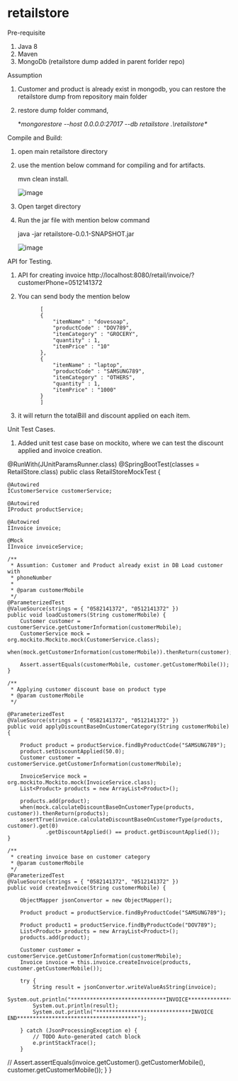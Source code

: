 # retailstore


Pre-requisite

1. Java 8
2. Maven
3. MongoDb (retailstore dump added in parent forlder repo)

Assumption

1. Customer and product is already exist in mongodb, you can restore the retailstore dump from repository main folder
2. restore dump folder command,

     **mongorestore --host 0.0.0.0:27017  --db retailstore  .\retailstore\**
     
     
Compile and Build:

1. open main retailstore directory
2. use the mention below command for compiling and for artifacts.

      mvn clean install.
      
      ![image](https://user-images.githubusercontent.com/38679516/177043464-7c5b6b45-667a-4275-92de-17fb327cd6c9.png)

      
3. Open target directory
4. Run the jar file with mention below command

      java -jar retailstore-0.0.1-SNAPSHOT.jar
      
      ![image](https://user-images.githubusercontent.com/38679516/177043483-97239ba3-4fb6-4f4d-8f12-2a02908eb682.png)
      

API for Testing.

1. API for creating invoice http://localhost:8080/retail/invoice/?customerPhone=0512141372
2. You can send body the mention below 

              [
              {
                  "itemName" : "dovesoap",
                  "productCode" : "DOV789",
                  "itemCategory" : "GROCERY",
                  "quantity" : 1,
                  "itemPrice" : "10"
              },
              {
                  "itemName" : "laptop",
                  "productCode" : "SAMSUNG789",
                  "itemCategory" : "OTHERS",
                  "quantity" : 1,
                  "itemPrice" : "1000"
              }
              ]

3. it will return the totalBill and discount applied on each item.


Unit Test Cases.

1. Added unit test case base on mockito, where we can test the discount applied and invoice creation.

@RunWith(JUnitParamsRunner.class)
@SpringBootTest(classes = RetailStore.class)
public class RetailStoreMockTest {

	@Autowired
	ICustomerService customerService;

	@Autowired
	IProduct productService;

	@Autowired
	IInvoice invoice;

	@Mock
	IInvoice invoiceService;

	/**
	 * Assumtion: Customer and Product already exist in DB Load customer with
	 * phoneNumber
	 * 
	 * @param customerMobile
	 */
	@ParameterizedTest
	@ValueSource(strings = { "0582141372", "0512141372" })
	public void loadCustomers(String customerMobile) {
		Customer customer = customerService.getCustomerInformation(customerMobile);
		CustomerService mock = org.mockito.Mockito.mock(CustomerService.class);
		when(mock.getCustomerInformation(customerMobile)).thenReturn(customer);

		Assert.assertEquals(customerMobile, customer.getCustomerMobile());
	}
	
	/**
	 * Applying customer discount base on product type
	 * @param customerMobile
	 */

	@ParameterizedTest
	@ValueSource(strings = { "0582141372", "0512141372" })
	public void applyDiscountBaseOnCustomerCategory(String customerMobile) {

		Product product = productService.findByProductCode("SAMSUNG789");
		product.setDiscountApplied(50.0);
		Customer customer = customerService.getCustomerInformation(customerMobile);

		InvoiceService mock = org.mockito.Mockito.mock(InvoiceService.class);
		List<Product> products = new ArrayList<Product>();

		products.add(product);
		when(mock.calculateDiscountBaseOnCustomerType(products, customer)).thenReturn(products);
		assertTrue(invoice.calculateDiscountBaseOnCustomerType(products, customer).get(0)
				.getDiscountApplied() == product.getDiscountApplied());
	}

	/**
	 * creating invoice base on customer category
	 * @param customerMobile
	 */
	@ParameterizedTest
	@ValueSource(strings = { "0582141372", "0512141372" })
	public void createInvoice(String customerMobile) {

		ObjectMapper jsonConvertor = new ObjectMapper();

		Product product = productService.findByProductCode("SAMSUNG789");

		Product product1 = productService.findByProductCode("DOV789");
		List<Product> products = new ArrayList<Product>();
		products.add(product);

		Customer customer = customerService.getCustomerInformation(customerMobile);
		Invoice invoice = this.invoice.createInvoice(products, customer.getCustomerMobile());

		try {
			String result = jsonConvertor.writeValueAsString(invoice);
			System.out.println("******************************INVOICE**************************************");
			System.out.println(result);
			System.out.println("******************************INVOICE END**************************************");

		} catch (JsonProcessingException e) {
			// TODO Auto-generated catch block
			e.printStackTrace();
		}

//        Assert.assertEquals(invoice.getCustomer().getCustomerMobile(), customer.getCustomerMobile());
	}
}









